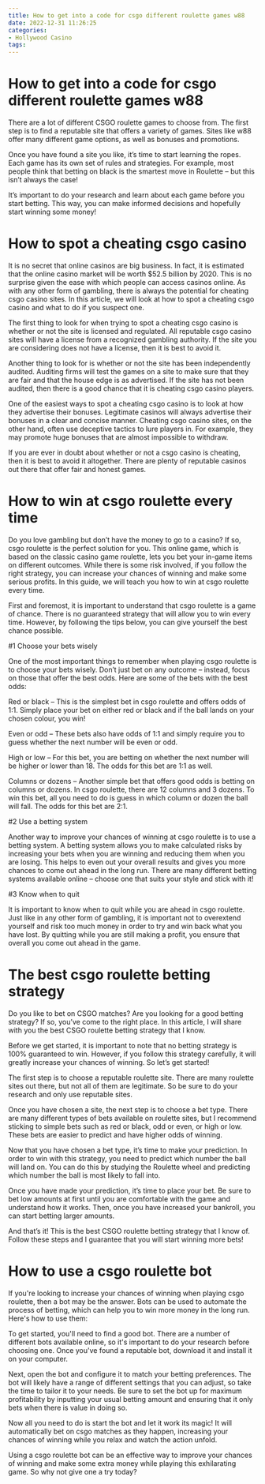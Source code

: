 ```yaml
---
title: How to get into a code for csgo different roulette games w88
date: 2022-12-31 11:26:25
categories:
- Hollywood Casino
tags:
---
```



#  How to get into a code for csgo different roulette games w88




There are a lot of different CSGO roulette games to choose from. The first step is to find a reputable site that offers a variety of games. Sites like w88 offer many different game options, as well as bonuses and promotions.

Once you have found a site you like, it’s time to start learning the ropes. Each game has its own set of rules and strategies. For example, most people think that betting on black is the smartest move in Roulette – but this isn’t always the case!

It’s important to do your research and learn about each game before you start betting. This way, you can make informed decisions and hopefully start winning some money!

#  How to spot a cheating csgo casino

It is no secret that online casinos are big business. In fact, it is estimated that the online casino market will be worth $52.5 billion by 2020. This is no surprise given the ease with which people can access casinos online. As with any other form of gambling, there is always the potential for cheating csgo casino sites. In this article, we will look at how to spot a cheating csgo casino and what to do if you suspect one.

The first thing to look for when trying to spot a cheating csgo casino is whether or not the site is licensed and regulated. All reputable csgo casino sites will have a license from a recognized gambling authority. If the site you are considering does not have a license, then it is best to avoid it.

Another thing to look for is whether or not the site has been independently audited. Auditing firms will test the games on a site to make sure that they are fair and that the house edge is as advertised. If the site has not been audited, then there is a good chance that it is cheating csgo casino players.

One of the easiest ways to spot a cheating csgo casino is to look at how they advertise their bonuses. Legitimate casinos will always advertise their bonuses in a clear and concise manner. Cheating csgo casino sites, on the other hand, often use deceptive tactics to lure players in. For example, they may promote huge bonuses that are almost impossible to withdraw.

If you are ever in doubt about whether or not a csgo casino is cheating, then it is best to avoid it altogether. There are plenty of reputable casinos out there that offer fair and honest games.

#  How to win at csgo roulette every time

Do you love gambling but don’t have the money to go to a casino? If so, csgo roulette is the perfect solution for you. This online game, which is based on the classic casino game roulette, lets you bet your in-game items on different outcomes. While there is some risk involved, if you follow the right strategy, you can increase your chances of winning and make some serious profits. In this guide, we will teach you how to win at csgo roulette every time.

First and foremost, it is important to understand that csgo roulette is a game of chance. There is no guaranteed strategy that will allow you to win every time. However, by following the tips below, you can give yourself the best chance possible.

#1 Choose your bets wisely

One of the most important things to remember when playing csgo roulette is to choose your bets wisely. Don’t just bet on any outcome – instead, focus on those that offer the best odds. Here are some of the bets with the best odds:

Red or black – This is the simplest bet in csgo roulette and offers odds of 1:1. Simply place your bet on either red or black and if the ball lands on your chosen colour, you win!

Even or odd – These bets also have odds of 1:1 and simply require you to guess whether the next number will be even or odd.

High or low – For this bet, you are betting on whether the next number will be higher or lower than 18. The odds for this bet are 1:1 as well.

Columns or dozens – Another simple bet that offers good odds is betting on columns or dozens. In csgo roulette, there are 12 columns and 3 dozens. To win this bet, all you need to do is guess in which column or dozen the ball will fall. The odds for this bet are 2:1.

#2 Use a betting system

Another way to improve your chances of winning at csgo roulette is to use a betting system. A betting system allows you to make calculated risks by increasing your bets when you are winning and reducing them when you are losing. This helps to even out your overall results and gives you more chances to come out ahead in the long run. There are many different betting systems available online – choose one that suits your style and stick with it!

#3 Know when to quit

It is important to know when to quit while you are ahead in csgo roulette. Just like in any other form of gambling, it is important not to overextend yourself and risk too much money in order to try and win back what you have lost. By quitting while you are still making a profit, you ensure that overall you come out ahead in the game.

#  The best csgo roulette betting strategy

Do you like to bet on CSGO matches? Are you looking for a good betting strategy? If so, you’ve come to the right place. In this article, I will share with you the best CSGO roulette betting strategy that I know.

Before we get started, it is important to note that no betting strategy is 100% guaranteed to win. However, if you follow this strategy carefully, it will greatly increase your chances of winning. So let’s get started!

The first step is to choose a reputable roulette site. There are many roulette sites out there, but not all of them are legitimate. So be sure to do your research and only use reputable sites.

Once you have chosen a site, the next step is to choose a bet type. There are many different types of bets available on roulette sites, but I recommend sticking to simple bets such as red or black, odd or even, or high or low. These bets are easier to predict and have higher odds of winning.

Now that you have chosen a bet type, it’s time to make your prediction. In order to win with this strategy, you need to predict which number the ball will land on. You can do this by studying the Roulette wheel and predicting which number the ball is most likely to fall into.

Once you have made your prediction, it’s time to place your bet. Be sure to bet low amounts at first until you are comfortable with the game and understand how it works. Then, once you have increased your bankroll, you can start betting larger amounts.

And that’s it! This is the best CSGO roulette betting strategy that I know of. Follow these steps and I guarantee that you will start winning more bets!

#  How to use a csgo roulette bot

If you're looking to increase your chances of winning when playing csgo roulette, then a bot may be the answer. Bots can be used to automate the process of betting, which can help you to win more money in the long run. Here's how to use them:

To get started, you'll need to find a good bot. There are a number of different bots available online, so it's important to do your research before choosing one. Once you've found a reputable bot, download it and install it on your computer.

Next, open the bot and configure it to match your betting preferences. The bot will likely have a range of different settings that you can adjust, so take the time to tailor it to your needs. Be sure to set the bot up for maximum profitability by inputting your usual betting amount and ensuring that it only bets when there is value in doing so.

Now all you need to do is start the bot and let it work its magic! It will automatically bet on csgo matches as they happen, increasing your chances of winning while you relax and watch the action unfold.

Using a csgo roulette bot can be an effective way to improve your chances of winning and make some extra money while playing this exhilarating game. So why not give one a try today?